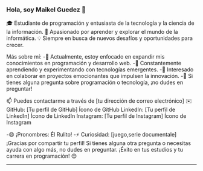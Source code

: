 
### Hola, soy Maikel Guedez 👋
🎓 Estudiante de programación y entusiasta de la tecnología y la ciencia de la información.
🚀 Apasionado por aprender y explorar el mundo de la informática.
💡 Siempre en busca de nuevos desafíos y oportunidades para crecer.

Más sobre mí:
-🔭 Actualmente, estoy enfocado en expandir mis conocimientos en programación y desarrollo web.
-🌱 Constantemente aprendiendo y experimentando con tecnologías emergentes.
-👯 Interesado en colaborar en proyectos emocionantes que impulsen la innovación.
-💬 Si tienes alguna pregunta sobre programación o tecnología, ¡no dudes en preguntar!


📫 Puedes contactarme a través de [tu dirección de correo electrónico] ✉️
GitHub: [Tu perfil de GitHub] Ícono de GitHub
LinkedIn: [Tu perfil de LinkedIn] Ícono de LinkedIn
Instagram: [Tu perfil de Instagram] Ícono de Instagram

-😄 ¡Pronombres: Él Rulito!
-⚡ Curiosidad: [juego,serie documentale]
¡Gracias por compartir tu perfil! Si tienes alguna otra pregunta o necesitas ayuda con algo más,
no dudes en preguntar. ¡Éxito en tus estudios y tu carrera en programación! 😊

--------------------------------------------------------------------------------------------------------------------





